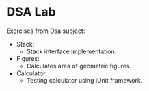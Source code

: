 # DSA Lab
Exercises from Dsa subject:
* Stack:
    - Stack interface implementation.
* Figures:
    - Calculates area of geometric figures.
* Calculator:
    - Testing calculator using jUnit framework.
